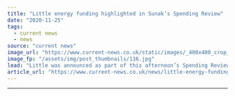 ```yaml
---
title: "Little energy funding highlighted in Sunak’s Spending Review"
date: "2020-11-25"
tags: 
  - current news
  - news
source: "current news"
image_url: "https://www.current-news.co.uk/static/images/_400x400_crop_center-center/Chancellor-Rishi-Sunak-credit-gov.uk.jpg"
image_fp: "/assets/img/post_thumbnails/116.jpg"
lead: "​Little was announced as part of this afternoon’s Spending Review that directly related to the energy sector, despite Chancellor Rishi Sunak stating that the government was 'setting the direction' for green energy."
article_url: "https://www.current-news.co.uk/news/little-energy-funding-highlighted-in-sunaks-spending-review?utm_source=rss-feeds&utm_medium=rss&utm_campaign=rss"
---
```


---
